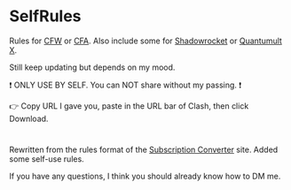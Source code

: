 # SelfRules

Rules for [CFW](https://github.com/Fndroid/clash_for_windows_pkg/releases) or [CFA](https://github.com/Kr328/ClashForAndroid/releases). Also include some for [Shadowrocket](https://apps.apple.com/app/shadowrocket/id932747118) or [Quantumult X](https://apps.apple.com/app/quantumult-x/id1443988620).

Still keep updating but depends on my mood.

❗ ONLY USE BY SELF. You can NOT share without my passing. ❗

👉 Copy URL I gave you, paste in the URL bar of Clash, then click Download.
#
Rewritten from the rules format of the [Subscription Converter](https://sublink.dev) site. Added some self-use rules.

If you have any questions, I think you should already know how to DM me.
